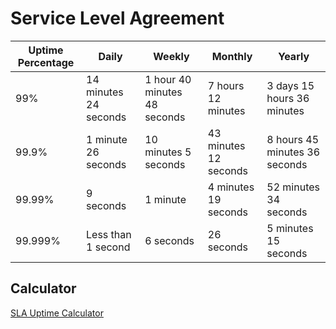 # Service Level Agreement

| Uptime Percentage | Daily                 | Weekly                       | Monthly               | Yearly                        |
| ----------------- | --------------------- | ---------------------------- | --------------------- | ----------------------------- |
| 99%               | 14 minutes 24 seconds | 1 hour 40 minutes 48 seconds | 7 hours 12 minutes    | 3 days 15 hours 36 minutes    |
| 99.9%             | 1 minute 26 seconds   | 10 minutes 5 seconds         | 43 minutes 12 seconds | 8 hours 45 minutes 36 seconds |
| 99.99%            | 9 seconds             | 1 minute                     | 4 minutes 19 seconds  | 52 minutes 34 seconds         |
| 99.999%           | Less than 1 second    | 6 seconds                    | 26 seconds            | 5 minutes 15 seconds          |

## Calculator

[SLA Uptime Calculator](http://www.slatools.com/sla-uptime-calculator)
